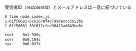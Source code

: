 受信者ID（recipientId）とメールアドレスは一意に紐づいている

```bash
$ time node index.js
1-61f50681-6c6267ef4c799ceccc5652b6
1-61f50681-39f612cfce30413ad043ba6e

real    0m1.380s
user    0m0.184s
sys     0m0.037s
```